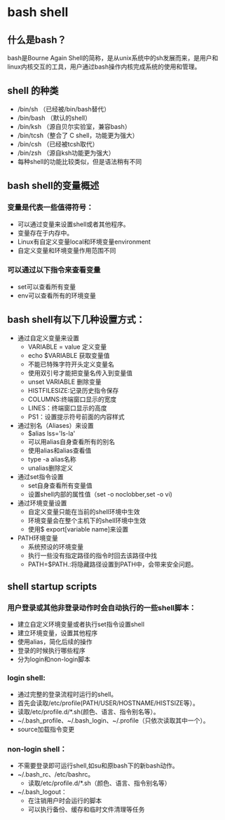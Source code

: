 # bash shell

## 什么是bash？
bash是Bourne Again Shell的简称，是从unix系统中的sh发展而来，是用户和linux内核交互的工具，用户通过bash操作内核完成系统的使用和管理。

## shell 的种类
* /bin/sh （已经被/bin/bash替代）
* /bin/bash （默认的shell）
* /bin/ksh （源自贝尔实验室，兼容bash）
* /bin/tcsh（整合了 C shell，功能更为强大）
* /bin/csh （已经被tcsh取代）
* /bin/zsh （源自ksh功能更为强大）
* 每种shell的功能比较类似，但是语法稍有不同

## bash shell的变量概述

### 变量是代表一些值得符号：
* 可以通过变量来设置shell或者其他程序。
* 变量存在于内存中。
* Linux有自定义变量local和环境变量environment
* 自定义变量和环境变量作用范围不同

### 可以通过以下指令来查看变量
* set可以查看所有变量
* env可以查看所有的环境变量

## bash shell有以下几种设置方式：

* 通过自定义变量来设置
    * VARIABLE = value 定义变量
    * echo $VARIABLE 获取变量值
    * 不能已特殊字符开头定义变量名
    * 使用双引号才能把变量名传入到变量值
    * unset VARIABLE 删除变量
    * HISTFILESIZE:记录历史指令保存
    * COLUMNS:终端窗口显示的宽度
    * LINES：终端窗口显示的高度
    * PS1：设置提示符号前面的内容样式
* 通过别名（Aliases）来设置
    * $alias lss='ls-la'
    * 可以用alias自身查看所有的别名
    * 使用alias和alias查看值
    * type -a alias名称
    * unalias删除定义
* 通过set指令设置
    * set自身查看所有变量值
    * 设置shell内部的属性值（set -o noclobber,set -o vi)
* 通过环境变量设置
    * 自定义变量只能在当前的shell环境中生效
    * 环境变量会在整个主机下的shell环境中生效
    * 使用$ export[variable name]来设置
* PATH环境变量
    * 系统预设的环境变量
    * 执行一些没有指定路径的指令时回去该路径中找
    * PATH=$PATH.:将隐藏路径设置到PATH中，会带来安全问题。

## shell startup scripts

### 用户登录或其他非登录动作时会自动执行的一些shell脚本：
* 建立自定义环境变量或者执行set指令设置shell
* 建立环境变量，设置其他程序
* 使用alias，简化后续的操作
* 登录的时候执行哪些程序
* 分为login和non-login脚本

### login shell:
* 通过完整的登录流程时运行的shell。
* 首先会读取/etc/profile(PATH/USER/HOSTNAME/HISTSIZE等）。
* 读取/etc/profile.d/*.sh(颜色、语言、指令别名等）。
* ~/.bash_profile、~/.bash_login、~/.profile（只依次读取其中一个）。
* source加载指令变更

### non-login shell：
* 不需要登录即可运行shell,如su和原bash下的新bash动作。
* ~/.bash_rc、/etc/bashrc。
   * 读取/etc/profile.d/*.sh（颜色、语言、指令别名等）
* ~/.bash_logout：
   * 在注销用户时会运行的脚本
   * 可以执行备份、缓存和临时文件清理等任务



